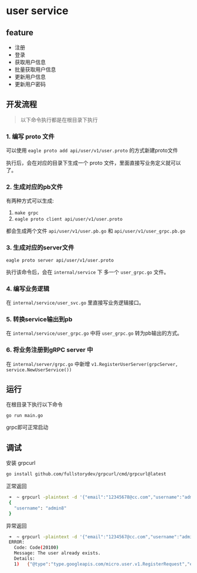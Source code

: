 # user service

## feature

- 注册
- 登录
- 获取用户信息
- 批量获取用户信息
- 更新用户信息
- 更新用户密码

## 开发流程

> 以下命令执行都是在根目录下执行

### 1. 编写 proto 文件

可以使用 `eagle proto add api/user/v1/user.proto` 的方式新建proto文件

执行后，会在对应的目录下生成一个 proto 文件，里面直接写业务定义就可以了。

### 2. 生成对应的pb文件

有两种方式可以生成:

1. `make grpc`
2. `eagle proto client api/user/v1/user.proto`

都会生成两个文件 `api/user/v1/user.pb.go` 和 `api/user/v1/user_grpc.pb.go`

### 3. 生成对应的server文件

`eagle proto server api/user/v1/user.proto`

执行该命令后，会在 `internal/service` 下 多一个 `user_grpc.go` 文件。

### 4. 编写业务逻辑

在 `internal/service/user_svc.go` 里直接写业务逻辑接口。

### 5. 转换service输出到pb

在 `internal/service/user_grpc.go` 中将 `user_grpc.go` 转为pb输出的方式。

### 6. 将业务注册到gRPC server 中

在 `internal/server/grpc.go` 中新增 `v1.RegisterUserServer(grpcServer, service.NewUserService())`

## 运行

在根目录下执行以下命令

`go run main.go`

grpc即可正常启动

## 调试

安装 grpcurl

```bash
go install github.com/fullstorydev/grpcurl/cmd/grpcurl@latest
```

正常返回

```bash
 ➜  ~ grpcurl -plaintext -d '{"email":"12345678@cc.com","username":"admin8","password":"123456"}' localhost:9090 micro.user.v1.UserService/Register
 {
   "username": "admin8"
 }
```

异常返回

```bash
 ➜  ~ grpcurl -plaintext -d '{"email":"1234567@cc.com","username":"admin7","password":"123456"}' localhost:9090 micro.user.v1.UserService/Register
 ERROR:
   Code: Code(20100)
   Message: The user already exists.
   Details:
   1)	{"@type":"type.googleapis.com/micro.user.v1.RegisterRequest","email":"1234567@cc.com","password":"123456","username":"admin7"}
```